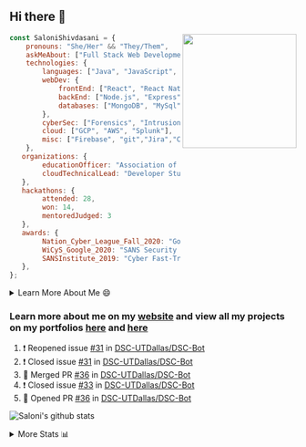 ## Hi there 👋

<img align='right' src="https://storage.googleapis.com/saloni-shivdasani-resume/Saloni.png" width="200">

```javascript
const SaloniShivdasani = {
    pronouns: "She/Her" && "They/Them",
    askMeAbout: ["Full Stack Web Development", "Cloud Computing", "Cyber Security"],
    technologies: {
        languages: ["Java", "JavaScript", "SQL", "Python", "C++", "BASH", "R"],
        webDev: {
            frontEnd: ["React", "React Native", "Electron"],
            backEnd: ["Node.js", "Express", "Flask"],
            databases: ["MongoDB", "MySql"],
        },
        cyberSec: ["Forensics", "Intrusion Detection", "Security Operations", "Network and Application Penetration Testing"],
        cloud: ["GCP", "AWS", "Splunk"],
        misc: ["Firebase", "git","Jira","Confluence"]
    },
   organizations: {
        educationOfficer: "Association of Computer Machinery, UTD",
        cloudTechnicalLead: "Developer Students Club, UTD",
   },
   hackathons: {
        attended: 28,
        won: 14,
        mentoredJudged: 3
   },
   awards: {
        Nation_Cyber_League_Fall_2020: "Gold Bracket Competitor - Top 15% nationally",
        WiCyS_Google_2020: "SANS Security Training Scholarship",
        SANSInstitute_2019: "Cyber Fast-Track Game Quarter-Finalist",
   },
};
```

<!--START_SECTION:table-->
<details>

<summary>Learn More About Me 😄 </summary>

I am a junior at The University of Texas at Dallas, and I am currently majoring in Software Engineering with a concentration in Information Assurance. I am interested and have experience in full stack development, cloud computing, and cybersecurity. I hope to find opportunities where I can gain exposure to algorithm and project design. My ultimate aim is to develop futuristic products for users because I am inspired by the impact of computing on society.

I have experience in full stack web development through my participation and awards in hackathons where I have learnt and used React, Node.js, Express, MongoDB, Flask, NLTK, and React Native along with GIT, GCP, and Firebase. Last semester, I was also responsible for backend development for a project at a local NGO where I created a REST API using Node.js, Express, MongoDB and SQL and hosted it on servers using GCP. 

From my coursework and local competitions, I have skills in algorithms and data structures in Java, database management using SQL and machine learning using Python and R. I have also been a quarter-finalist in a national cybersecurity completion hosted by the SANS institute.

I am also actively involved in campus organization where I am the cloud technical lead for Developer Student Club, Mentor and Education Officer for Association of Computing Machinery, event planner for Women Mentoring Women in Engineering and IT Committee member for IEEE.

</details>

<!--END_SECTION:table-->

### Learn more about me on my [website](https://www.saloni-shivdasani.codes) and view all my projects on my portfolios [here](https://www.saloni-shivdasani.codes/projects) and  [here](http://devpost.com/SaloniS)

<!--START_SECTION:activity-->
1. ❗️ Reopened issue [#31](https://github.com/DSC-UTDallas/DSC-Bot/issues/31) in [DSC-UTDallas/DSC-Bot](https://github.com/DSC-UTDallas/DSC-Bot)
2. ❗️ Closed issue [#31](https://github.com/DSC-UTDallas/DSC-Bot/issues/31) in [DSC-UTDallas/DSC-Bot](https://github.com/DSC-UTDallas/DSC-Bot)
3. 🎉 Merged PR [#36](https://github.com/DSC-UTDallas/DSC-Bot/pull/36) in [DSC-UTDallas/DSC-Bot](https://github.com/DSC-UTDallas/DSC-Bot)
4. ❗️ Closed issue [#33](https://github.com/DSC-UTDallas/DSC-Bot/issues/33) in [DSC-UTDallas/DSC-Bot](https://github.com/DSC-UTDallas/DSC-Bot)
5. 💪 Opened PR [#36](https://github.com/DSC-UTDallas/DSC-Bot/pull/36) in [DSC-UTDallas/DSC-Bot](https://github.com/DSC-UTDallas/DSC-Bot)
<!--END_SECTION:activity-->

![Saloni's github stats](https://github-readme-stats.vercel.app/api?username=SaloniSS)

<!--START_SECTION:table-->
<details>

<summary>More Stats 📊 </summary>

<!--START_SECTION:waka-->
![Lines of code](https://img.shields.io/badge/From%20Hello%20World%20I%27ve%20Written-1.3%20million%20lines%20of%20code-blue)

**🐱 My Github Data** 

> 🏆 281 Contributions in the Year 2021
 > 
> 📦 559.6 kB Used in Github's Storage 
 > 
> 💼 Opted to Hire
 > 
> 📜 27 Public Repositories 
 > 
> 🔑 20 Private Repositories  
 > 
**I'm a Night 🦉** 

```text
🌞 Morning    194 commits    ████░░░░░░░░░░░░░░░░░░░░░   17.96% 
🌆 Daytime    228 commits    █████░░░░░░░░░░░░░░░░░░░░   21.11% 
🌃 Evening    365 commits    ████████░░░░░░░░░░░░░░░░░   33.8% 
🌙 Night      293 commits    ██████░░░░░░░░░░░░░░░░░░░   27.13%

```
📅 **I'm Most Productive on Saturday** 

```text
Monday       101 commits    ██░░░░░░░░░░░░░░░░░░░░░░░   9.35% 
Tuesday      89 commits     ██░░░░░░░░░░░░░░░░░░░░░░░   8.24% 
Wednesday    96 commits     ██░░░░░░░░░░░░░░░░░░░░░░░   8.89% 
Thursday     68 commits     █░░░░░░░░░░░░░░░░░░░░░░░░   6.3% 
Friday       87 commits     ██░░░░░░░░░░░░░░░░░░░░░░░   8.06% 
Saturday     368 commits    ████████░░░░░░░░░░░░░░░░░   34.07% 
Sunday       271 commits    ██████░░░░░░░░░░░░░░░░░░░   25.09%

```


📊 **This Week I Spent My Time On** 

```text
⌚︎ Time Zone: America/Chicago

💬 Programming Languages: 
Other                    11 hrs 30 mins      ████████████████████░░░░░   81.16% 
Python                   1 hr 30 mins        ██░░░░░░░░░░░░░░░░░░░░░░░   10.6% 
JavaScript               1 hr 4 mins         ██░░░░░░░░░░░░░░░░░░░░░░░   7.59% 
JSON                     4 mins              ░░░░░░░░░░░░░░░░░░░░░░░░░   0.55% 
Git Config               0 secs              ░░░░░░░░░░░░░░░░░░░░░░░░░   0.1%

```

**I Mostly Code in JavaScript** 

```text
JavaScript               24 repos            ███████████░░░░░░░░░░░░░░   47.06% 
Java                     6 repos             ███░░░░░░░░░░░░░░░░░░░░░░   11.76% 
TypeScript               5 repos             ██░░░░░░░░░░░░░░░░░░░░░░░   9.8% 
Python                   4 repos             ██░░░░░░░░░░░░░░░░░░░░░░░   7.84% 
CSS                      3 repos             █░░░░░░░░░░░░░░░░░░░░░░░░   5.88%

```



<!--END_SECTION:waka-->

<!--END_SECTION:table-->

<!--
**SaloniSS/SaloniSS** is a ✨ _special_ ✨ repository because its `README.md` (this file) appears on your GitHub profile.

Here are some ideas to get you started:

- 🔭 I’m currently working on ...
- 🌱 I’m currently learning ...
- 👯 I’m looking to collaborate on ...
- 🤔 I’m looking for help with ...
- 💬 Ask me about ...
- 📫 How to reach me: ...
- 😄 Pronouns: ...
- ⚡ Fun fact: ...
-->

